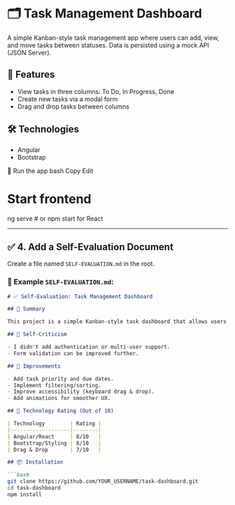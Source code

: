 ﻿# 🗂️ Task Management Dashboard

A simple Kanban-style task management app where users can add, view, and move tasks between statuses. Data is persisted using a mock API (JSON Server).

## 🚀 Features

- View tasks in three columns: To Do, In Progress, Done
- Create new tasks via a modal form
- Drag and drop tasks between columns

## 🛠️ Technologies

- Angular
- Bootstrap

🔧 Run the app
bash
Copy
Edit

# Start frontend
ng serve  # or npm start for React

---

## ✅ 4. Add a Self-Evaluation Document

Create a file named `SELF-EVALUATION.md` in the root.

### 📝 Example `SELF-EVALUATION.md`:

```markdown
# ✅ Self-Evaluation: Task Management Dashboard

## 🔹 Summary

This project is a simple Kanban-style task dashboard that allows users to manage tasks visually. The core features like viewing, adding, and dragging tasks work as expected. The UI is responsive and uses Bootstrap for layout. JSON Server is used to persist task data.

## 🔹 Self-Criticism

- I didn't add authentication or multi-user support.
- Form validation can be improved further.

## 🔹 Improvements

- Add task priority and due dates.
- Implement filtering/sorting.
- Improve accessibility (keyboard drag & drop).
- Add animations for smoother UX.

## 🔹 Technology Rating (Out of 10)

| Technology        | Rating |
|-------------------|--------|
| Angular/React     | 8/10   |
| Bootstrap/Styling | 8/10   |
| Drag & Drop       | 7/10   |

## 📦 Installation

```bash
git clone https://github.com/YOUR_USERNAME/task-dashboard.git
cd task-dashboard
npm install
